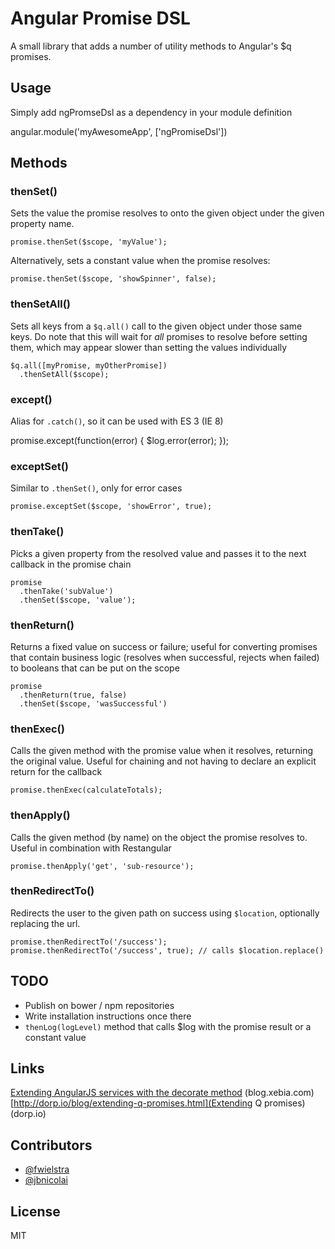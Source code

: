 # Angular Promise DSL

A small library that adds a number of utility methods to Angular's $q promises.

## Usage

Simply add ngPromseDsl as a dependency in your module definition

angular.module('myAwesomeApp', ['ngPromiseDsl'])

## Methods

### thenSet()

Sets the value the promise resolves to onto the given object under the given property name.

    promise.thenSet($scope, 'myValue');

Alternatively, sets a constant value when the promise resolves:

    promise.thenSet($scope, 'showSpinner', false);

### thenSetAll()

Sets all keys from a `$q.all()` call to the given object under those same keys. Do note that this
will wait for *all* promises to resolve before setting them, which may appear slower than setting
the values individually

    $q.all([myPromise, myOtherPromise])
      .thenSetAll($scope);

### except()

Alias for `.catch()`, so it can be used with ES 3 (IE 8)

   promise.except(function(error) {
     $log.error(error);
   });

### exceptSet()

Similar to `.thenSet()`, only for error cases

    promise.exceptSet($scope, 'showError', true);

### thenTake()

Picks a given property from the resolved value and passes it to the next callback in the promise chain

    promise
      .thenTake('subValue')
      .thenSet($scope, 'value');

### thenReturn()

Returns a fixed value on success or failure; useful for converting promises that contain business
logic (resolves when successful, rejects when failed) to booleans that can be put on the scope

    promise
      .thenReturn(true, false)
      .thenSet($scope, 'wasSuccessful')

### thenExec()

Calls the given method with the promise value when it resolves, returning the original value.
Useful for chaining and not having to declare an explicit return for the callback

    promise.thenExec(calculateTotals);

### thenApply()

Calls the given method (by name) on the object the promise resolves to. Useful in combination with
Restangular

    promise.thenApply('get', 'sub-resource');

### thenRedirectTo()

Redirects the user to the given path on success using `$location`, optionally replacing the url.

    promise.thenRedirectTo('/success');
    promise.thenRedirectTo('/success', true); // calls $location.replace()


## TODO

 * Publish on bower / npm repositories
 * Write installation instructions once there
 * `thenLog(logLevel)` method that calls $log with the promise result or a constant value

## Links

[Extending AngularJS services with the decorate method](http://blog.xebia.com/2014/08/08/extending-angularjs-services-with-the-decorate-method/) (blog.xebia.com)
[http://dorp.io/blog/extending-q-promises.html](Extending Q promises) (dorp.io)

## Contributors
 * [@fwielstra](https://github.com/fwielstra)
 * [@jbnicolai](https://github.com/jbnicolai)

## License

MIT
